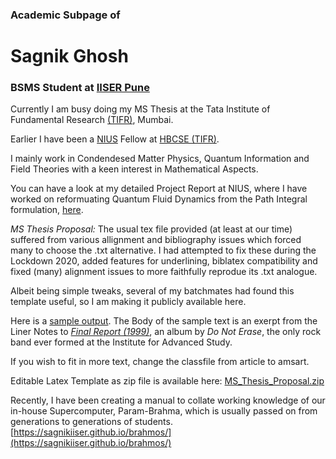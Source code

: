 ### Academic Subpage of
# Sagnik Ghosh

### BSMS Student at [IISER Pune](http://iiserpune.ac.in)

Currently I am busy doing my MS Thesis at the Tata Institute of Fundamental Research [(TIFR)](https://www.tifr.res.in/), Mumbai.

Earlier I have been a [NIUS](https://nius.hbcse.tifr.res.in) Fellow at [HBCSE (TIFR)](http://www.hbcse.tifr.res.in/).

I mainly work in Condendesed Matter Physics, Quantum Information and Field Theories with a keen interest in Mathematical Aspects. 

You can have a look at my detailed Project Report at NIUS, where I have worked on reformuating Quantum Fluid Dynamics from the Path Integral formulation, [here](https://sagnikiiser.github.io/NIUS/NIUS_thesis.pdf).

*MS Thesis Proposal:*
The usual tex file provided (at least at our time) suffered from various allignment and bibliography issues which forced many to choose the .txt alternative. I had attempted to fix these during the Lockdown 2020, added features for underlining, biblatex compatibility and fixed (many) alignment issues to more faithfully reprodue its .txt analogue. 

Albeit being simple tweaks, several of my batchmates had found this template useful, so I am making it publicly available here.

Here is a [sample output](https://sagnikiiser.github.io/MS%20Thesis%20Proposal/MS_Thesis_Proposal.pdf).
The Body of the sample text is an exerpt from the Liner Notes to [_Final Report (1999)_](http://www.math.utah.edu/~ptrapa/finalreport/CD.html), an album by _Do Not Erase_, the only rock band ever formed at the Institute for Advanced Study.

If you wish to fit in more text, change the classfile from article to amsart.

Editable Latex Template as zip file is available here: [MS_Thesis_Proposal.zip](https://github.com/SagnikIISER/sagnikiiser.github.io/blob/main/MS%20Thesis%20Proposal/MS%20Thesis%20Proposal.zip) 




Recently, I have been creating a manual to collate working knowledge of our in-house Supercomputer, Param-Brahma, which is usually passed on from generations to generations of students.
<br/> [https://sagnikiiser.github.io/brahmos/](https://sagnikiiser.github.io/brahmos/)
